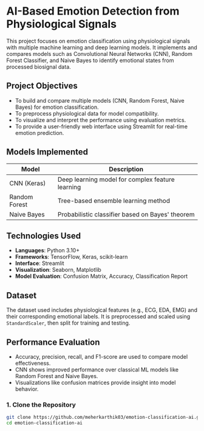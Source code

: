 # AI-Based Emotion Detection from Physiological Signals

This project focuses on emotion classification using physiological signals with multiple machine learning and deep learning models. 
It implements and compares models such as Convolutional Neural Networks (CNN), Random Forest Classifier, and Naive Bayes to identify emotional states from processed biosignal data.


## Project Objectives

- To build and compare multiple models (CNN, Random Forest, Naive Bayes) for emotion classification.
- To preprocess physiological data for model compatibility.
- To visualize and interpret the performance using evaluation metrics.
- To provide a user-friendly web interface using Streamlit for real-time emotion prediction.



##  Models Implemented

| Model              | Description                                     |
|-------------------|-------------------------------------------------|
| CNN (Keras)        | Deep learning model for complex feature learning |
| Random Forest      | Tree-based ensemble learning method             |
| Naive Bayes        | Probabilistic classifier based on Bayes' theorem|



## Technologies Used

- **Languages**: Python 3.10+
- **Frameworks**: TensorFlow, Keras, scikit-learn
- **Interface**: Streamlit
- **Visualization**: Seaborn, Matplotlib
- **Model Evaluation**: Confusion Matrix, Accuracy, Classification Report



## Dataset

The dataset used includes physiological features (e.g., ECG, EDA, EMG) and their corresponding emotional labels. It is preprocessed and scaled using `StandardScaler`, then split for training and testing.


## Performance Evaluation

- Accuracy, precision, recall, and F1-score are used to compare model effectiveness.
- CNN shows improved performance over classical ML models like Random Forest and Naive Bayes.
- Visualizations like confusion matrices provide insight into model behavior.





### 1. Clone the Repository

```bash
git clone https://github.com/meherkarthik03/emotion-classification-ai.git
cd emotion-classification-ai
